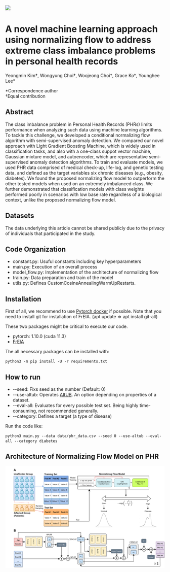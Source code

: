 <img src="https://capsule-render.vercel.app/api?type=waving&color=gradient&customColorList=1&height=200&section=header&text=Normalizing%20Flow%20and%20Class%20Imbalance&fontSize=40&animation=fadeIn&fontColor=000000" />

# A novel machine learning approach using normalizing flow to address extreme class imbalance problems in personal health records
Yeongmin Kim&dagger;, Wongyung Choi&dagger;, Woojeong Choi&dagger;, Grace Ko&dagger;, Younghee Lee\*

\*Correspondence author  
†Equal contribution

## Abstract
The class imbalance problem in Personal Health Records (PHRs) limits performance when analyzing such data using machine learning algorithms. To tackle this challenge, we developed a conditional normalizing flow algorithm with semi-supervised anomaly detection. We compared our novel approach with Light Gradient Boosting Machine, which is widely used in classification tasks, and also with a one-class suppot vector machine, Gaussian mixture model, and autoencoder, which are representative semi-supervised anomaly detection algorithms. To train and evaluate models, we used PHR data comprised of medical check-up, life-log, and genetic testing data, and defined as the target variables six chronic diseases (e.g., obesity, diabetes). We found the proposed normalizing flow model to outperform the other tested models when used on an extremely imbalanced class. We further demonstrated that classification models with class weights performed poorly in scenarios with low base rate regardless of a biological context, unlike the proposed normalizing flow model.

## Datasets
The data underlying this article cannot be shared publicly due to the privacy of individuals that participated in the study.

## Code Organization
- constant.py: Usuful constants including key hyperparameters
- main.py: Execution of an overall process
- model_flow.py: Implementation of the architecture of normalizing flow
- train.py: Data preparation and train of the model
- utils.py: Defines CustomCosineAnnealingWarmUpRestarts.

## Installation
First of all, we recommend to use [Pytorch docker](https://hub.docker.com/layers/pytorch/pytorch/1.10.0-cuda11.3-cudnn8-runtime/images/sha256-cf9197f9321ac3f49276633b4e78c79aa55f22578de3b650b3158ce6e3481f61?context=explore) if possible. Note that you need to install git for installation of FrEIA. (apt update => apt install git-all)

These two packages might be critical to execute our code.
- pytorch: 1.10.0 (cuda 11.3)
- [FrEIA](https://github.com/vislearn/FrEIA/commit/76a7d0ac82b07851582e4b0731b2f325a31b4c1d)

The all necessary packages can be installed with:
```
python3 -m pip install -U -r requirements.txt
```

## How to run
- --seed: Fixs seed as the number (Default: 0)
- --use-altub: Operates [AltUB](https://arxiv.org/abs/2210.14913). An option depending on properties of a dataset.
- --eval-all: Evaluates for every possible test set. Being highly time-consuming, not recommended generally.
- --category: Defines a target (a type of disease)

Run the code like:
```
python3 main.py --data data/phr_data.csv --seed 0 --use-altub --eval-all --category diabetes
```

## Architecture of Normalizing Flow Model on PHR
![PHR-NF](PHR_NF.png)